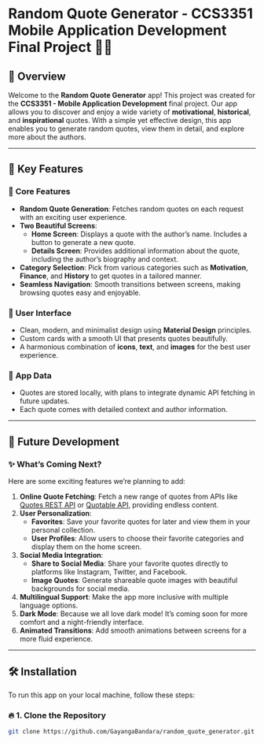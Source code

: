 # Random Quote Generator - **CCS3351 Mobile Application Development** Final Project 📱💭

## 🌟 Overview

Welcome to the **Random Quote Generator** app! This project was created for the **CCS3351 - Mobile Application Development** final project. Our app allows you to discover and enjoy a wide variety of **motivational**, **historical**, and **inspirational** quotes. With a simple yet effective design, this app enables you to generate random quotes, view them in detail, and explore more about the authors.

---

## 🚀 Key Features

### 🎯 **Core Features**
- **Random Quote Generation**: Fetches random quotes on each request with an exciting user experience.
- **Two Beautiful Screens**:
  - **Home Screen**: Displays a quote with the author’s name. Includes a button to generate a new quote.
  - **Details Screen**: Provides additional information about the quote, including the author’s biography and context.
- **Category Selection**: Pick from various categories such as **Motivation**, **Finance**, and **History** to get quotes in a tailored manner. 
- **Seamless Navigation**: Smooth transitions between screens, making browsing quotes easy and enjoyable.

### 🎨 **User Interface**
- Clean, modern, and minimalist design using **Material Design** principles.
- Custom cards with a smooth UI that presents quotes beautifully.
- A harmonious combination of **icons**, **text**, and **images** for the best user experience.

### 🔄 **App Data**
- Quotes are stored locally, with plans to integrate dynamic API fetching in future updates.
- Each quote comes with detailed context and author information.

---

## 🌱 Future Development

### ✨ **What’s Coming Next?**
Here are some exciting features we’re planning to add:
1. **Online Quote Fetching**: Fetch a new range of quotes from APIs like [Quotes REST API](https://quote-garden.herokuapp.com/api/v3/quotes) or [Quotable API](https://quotable.io/), providing endless content.
2. **User Personalization**:
   - **Favorites**: Save your favorite quotes for later and view them in your personal collection.
   - **User Profiles**: Allow users to choose their favorite categories and display them on the home screen.
3. **Social Media Integration**:
   - **Share to Social Media**: Share your favorite quotes directly to platforms like Instagram, Twitter, and Facebook.
   - **Image Quotes**: Generate shareable quote images with beautiful backgrounds for social media.
4. **Multilingual Support**: Make the app more inclusive with multiple language options.
5. **Dark Mode**: Because we all love dark mode! It’s coming soon for more comfort and a night-friendly interface.
6. **Animated Transitions**: Add smooth animations between screens for a more fluid experience.

---

## 🛠 Installation

To run this app on your local machine, follow these steps:

### 🔥 **1. Clone the Repository**

```bash
git clone https://github.com/GayangaBandara/random_quote_generator.git
